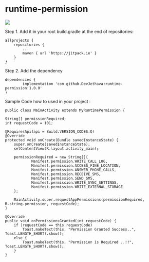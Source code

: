 # runtime-permission

[![](https://jitpack.io/v/DevJethava/runtime-permission.svg)](https://jitpack.io/#DevJethava/runtime-permission)

Step 1. Add it in your root build.gradle at the end of repositories:

	allprojects {
		repositories {
			...
			maven { url 'https://jitpack.io' }
		}
	}
Step 2. Add the dependency

	dependencies {
	        implementation 'com.github.DevJethava:runtime-permission:1.0.0'
	}

Sample Code how to used in your project : 


	public class MainActivity extends MyRuntimePermission {

    String[] permissionRequired;
    int requestCode = 101;

    @RequiresApi(api = Build.VERSION_CODES.O)
    @Override
    protected void onCreate(Bundle savedInstanceState) {
        super.onCreate(savedInstanceState);
        setContentView(R.layout.activity_main);

        permissionRequired = new String[]{
                Manifest.permission.WRITE_CALL_LOG,
                Manifest.permission.ACCESS_FINE_LOCATION,
                Manifest.permission.ANSWER_PHONE_CALLS,
                Manifest.permission.RECEIVE_SMS,
                Manifest.permission.SEND_SMS,
                Manifest.permission.WRITE_SYNC_SETTINGS,
                Manifest.permission.WRITE_EXTERNAL_STORAGE
        };

        MainActivity.super.requestAppPermissions(permissionRequired, R.string.permission, requestCode);
    }

    @Override
    public void onPermissionsGranted(int requestCode) {
        if (requestCode == this.requestCode)
            Toast.makeText(this, "Permission Granted Success..", Toast.LENGTH_SHORT).show();
        else {
            Toast.makeText(this, "Permission is Required ..!!", Toast.LENGTH_SHORT).show();
        }
    }
 
